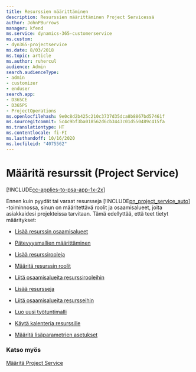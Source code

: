 ```yaml
---
title: Resurssien määrittäminen
description: Resurssien määrittäminen Project Servicessä
author: JohnPBurrows
manager: kfend
ms.service: dynamics-365-customerservice
ms.custom:
- dyn365-projectservice
ms.date: 8/03/2018
ms.topic: article
ms.author: ruhercul
audience: Admin
search.audienceType:
- admin
- customizer
- enduser
search.app:
- D365CE
- D365PS
- ProjectOperations
ms.openlocfilehash: 9e0c8d2b425c210c3737d35dca8b8867bd57461f
ms.sourcegitcommit: 5c4c9bf3ba018562d6cb3443c01d550489c415fa
ms.translationtype: HT
ms.contentlocale: fi-FI
ms.lasthandoff: 10/16/2020
ms.locfileid: "4075562"
---
```

# <a name="set-up-resources-project-service"></a>Määritä resurssit (Project Service)

[!INCLUDE[cc-applies-to-psa-app-1x-2x](../includes/cc-applies-to-psa-app-1x-2x.md)]

Ennen kuin pyydät tai varaat resursseja [!INCLUDE[pn_project_service_auto](../includes/pn-project-service-auto.md)] -toiminnossa, sinun on määritettävä roolit ja osaamisalueet, joita asiakkaidesi projekteissa tarvitaan. Tämä edellyttää, että teet tietyt määritykset:  
  
-   [Lisää resurssin osaamisalueet](../psa/add-resource-skills.md)  
  
-   [Pätevyysmallien määrittäminen](../psa/set-up-proficiency-models.md)  
  
-   [Lisää resurssirooleja](../psa/add-resource-roles.md)  
  
-   [Määritä resurssin roolit](../psa/configure-resource-roles.md)  
  
-   [Liitä osaamisalueita resurssirooleihin](../psa/associate-skills-with-resource-roles.md)  
  
-   [Lisää resursseja](../psa/add-resources.md)  
  
-   [Liitä osaamisalueita resursseihin](../psa/associate-skills-with-resources.md)  
  
-   [Luo uusi työtuntimalli](../psa/create-work-hours-template.md)  
  
-   [Käytä kalenteria resurssille](../psa/apply-calendar-resource.md)  
  
-   [Määritä lisäparametrien asetukset](../psa/configure-additional-parameters-settings.md)  
  
### <a name="see-also"></a>Katso myös  
 [Määritä Project Service](../psa/configure.md)
